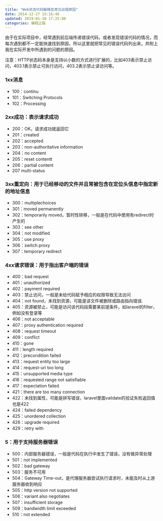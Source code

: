 ```yaml
---
title: "Web状态代码解释及常见出错原因"
date: 2014-12-27 15:16:40
updated: 2019-01-30 17:25:00
categories: 编程之路
---
```

由于在实际项目中，经常遇到前后端传递错误代码，或者发现错误代码的情况，而每次遇到都不一定能快速找到原因，所以这里就把常见的错误代码列出来，并附上我在实际开发中所遇到的问题的原因。

注意：HTTP状态码本身是支持以小数的方式进行扩展的，比如403表示禁止访问，403.1表示禁止可执行访问，403.2表示禁止读访问等。

<!--more-->

### 1xx消息

  * 100：continu
  * 101：Switching Protocols
  * 102：Processing

### 2xx成功：表示请求成功

  * 200：OK，请求成功就返回它
  * 201：created
  * 202：accepted
  * 203：non-authoritative information
  * 204：no content
  * 205：reset contentt
  * 206：partial content
  * 207 multi-status

###  3xx重定向：用于已经移动的文件并且常被包含在定位头信息中指定新的地址信息

  * 300：multiplechoices
  * 301：moved permanently
  * 302：temporarily moved，暂时性转移，一般是在代码中使用有redirect时产生的
  * 303：see other
  * 304：not modified
  * 305：use proxy
  * 306：switch proxy
  * 307：temporary redirect

###  4xx请求错误：用于指出客户端的错误

  * 400：bad request
  * 401：unauthorized
  * 402：payment required
  * 403：禁止访问，一般是未给代码赋予相应的权限导致无法访问
  * 404：not found，未找到资源，可能是该文件被删除或路由指向错误.
  * 405：资源被禁止，可能是访问该代码段需要某前提条件，如laravel的filter，例如没有登录等
  * 406：not acceptable
  * 407：proxy authentication required
  * 408：request timeout
  * 409：conflict
  * 410：gone
  * 411：length required
  * 412：precondition failed
  * 413：request entity too large
  * 414：request-uri too long
  * 415：unsupported media type
  * 416：requested range not satisfiable
  * 417：expectation failed
  * 421：there are too many connection
  * 422：未找到属性，可能是拼写错误，laravel里面validate的验证失败返回值也是422
  * 424：failed dependency
  * 425：unordered collection
  * 426：upgrade required
  * 429：retry with

###  5：用于支持服务器错误

  * 500：内部服务器错误，一般是代码在执行中发生了错误，没有做异常处理
  * 501：not implemented
  * 502：bad gateway
  * 503：服务不可用
  * 504：Gateway Time-out，是代理服务器尝试执行请求时，未能及时从上游服务器收到响应
  * 505：http version not supported
  * 506：variant also negotiates
  * 507：insufficient storage
  * 509：bandwidth limit exceeded
  * 510：not extended
